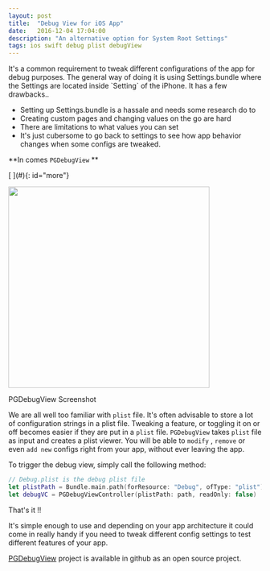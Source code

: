 ```yaml
---
layout: post
title:  "Debug View for iOS App"
date:   2016-12-04 17:04:00
description: "An alternative option for System Root Settings"
tags: ios swift debug plist debugView
---
```


<div class="cap"></div>
It's a common requirement to tweak different configurations of the app for debug purposes. The general way of doing it is using Settings.bundle where the Settings are located inside `Setting` of the iPhone. It has a few drawbacks..

- Setting up Settings.bundle is a hassale and needs some research do to 
- Creating custom pages and changing values on the go are hard
- There are limitations to what values you can set
- It's just cubersome to go back to settings to see how app behavior changes when some configs are tweaked.

**In comes `PGDebugView` **

<!--more-->[ ](#){: id="more"}

<a href="https://raw.githubusercontent.com/freesuraj/PGDebugView/master/Resources/pgdebugview_gif.gif"><img src="https://raw.githubusercontent.com/freesuraj/PGDebugView/master/Resources/pgdebugview_gif.gif" class="img-responsive center-block img-thumbnail" width="400" /></a>
<figcaption>PGDebugView Screenshot</figcaption>

We are all well too familiar with `plist` file. It's often advisable to store a lot of configuration strings in a plist file. Tweaking a feature, or toggling it on or off becomes easier if they are put in a `plist` file. `PGDebugView` takes `plist` file as input and creates a plist viewer. You will be able to `modify` , `remove` or even `add new` configs right from your app, without ever leaving the app.

To trigger the debug view, simply call the following method:

```swift
// Debug.plist is the debug plist file
let plistPath = Bundle.main.path(forResource: "Debug", ofType: "plist")
let debugVC = PGDebugViewController(plistPath: path, readOnly: false)
```

That's it !!

It's simple enough to use and depending on your app architecture it could come in really handy if you need to tweak different config settings to test different features of your app.

[PGDebugView](https://github.com/freesuraj/PGDebugView) project is available in github as an open source project. 

